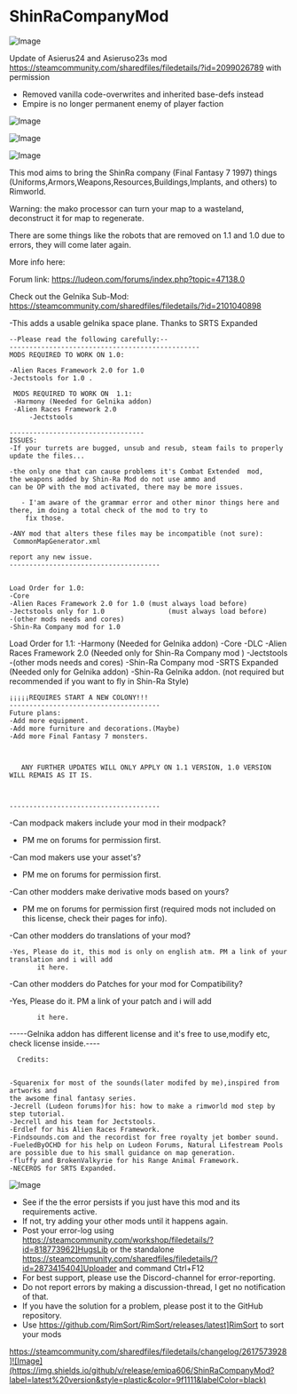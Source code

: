 # ShinRaCompanyMod

![Image](https://i.imgur.com/buuPQel.png)

Update of Asierus24 and Asieruso23s mod
https://steamcommunity.com/sharedfiles/filedetails/?id=2099026789
with permission

- Removed vanilla code-overwrites and inherited base-defs instead
- Empire is no longer permanent enemy of player faction

![Image](https://i.imgur.com/KFjAmff.png)

	
![Image](https://i.imgur.com/Z4GOv8H.png)

![Image](https://steamuserimages-a.akamaihd.net/ugc/879749884497188370/C1D08888DCBD701065A56493554E3A28FAAA490A/)


This mod aims to bring the ShinRa company (Final Fantasy 7 1997) things (Uniforms,Armors,Weapons,Resources,Buildings,Implants, and others) to Rimworld.

Warning: the mako processor can turn your map to a wasteland, deconstruct it for map to regenerate.
	
There are some things like the robots that are removed on 1.1 and 1.0  due to errors, they will come later again.


More info here:

Forum link: https://ludeon.com/forums/index.php?topic=47138.0


	

Check out the Gelnika Sub-Mod: https://steamcommunity.com/sharedfiles/filedetails/?id=2101040898

-This adds a usable gelnika space plane. Thanks to SRTS Expanded


	--Please read the following carefully:--
	------------------------------------------------
    MODS REQUIRED TO WORK ON 1.0:

	-Alien Races Framework 2.0 for 1.0
	-Jectstools for 1.0	.			

	 MODS REQUIRED TO WORK ON  1.1:
	 -Harmony (Needed for Gelnika addon)
	 -Alien Races Framework 2.0
         -Jectstools 
	
	----------------------------------	
	ISSUES:
	-If your turrets are bugged, unsub and resub, steam fails to properly update the files...
	
	-the only one that can cause problems it's Combat Extended  mod, 
	the weapons added by Shin-Ra Mod do not use ammo and 
	can be OP with the mod activated, there may be more issues.

       - I'am aware of the grammar error and other minor things here and there, im doing a total check of the mod to try to 
        fix those.
	
	-ANY mod that alters these files may be incompatible (not sure):
	 CommonMapGenerator.xml

	report any new issue.
	--------------------------------------
	
	
	Load Order for 1.0:
	-Core
	-Alien Races Framework 2.0 for 1.0 (must always load before)
	-Jectstools only for 1.0				(must always load before)
	-(other mods needs and cores)
	-Shin-Ra Company mod for 1.0
	
	
	
   Load Order for 1.1:
	-Harmony (Needed for Gelnika addon)
	-Core
	-DLC
	-Alien Races Framework 2.0 (Needed only for Shin-Ra Company mod )
        -Jectstools 
	-(other mods needs and cores)
	-Shin-Ra Company mod
	-SRTS Expanded (Needed only for Gelnika addon)
	-Shin-Ra Gelnika addon. (not required but recommended if you want to fly in Shin-Ra Style)
	
	
	
	¡¡¡¡¡REQUIRES START A NEW COLONY!!!
	--------------------------------------
	Future plans:
	-Add more equipment.
	-Add more furniture and decorations.(Maybe)
	-Add more Final Fantasy 7 monsters.

	

       ANY FURTHER UPDATES WILL ONLY APPLY ON 1.1 VERSION, 1.0 VERSION WILL REMAIS AS IT IS.



	--------------------------------------
-Can modpack makers include your mod in their modpack?

   - PM me on forums for permission first.

-Can mod makers use your asset's?

   - PM me on forums for permission first.

-Can other modders make derivative mods based on yours?

   - PM me on forums for permission first (required mods not included on this license, check their pages for info).

-Can other modders do translations of your mod?

    -Yes, Please do it, this mod is only on english atm. PM a link of your translation and i will add
           it here.

-Can other modders do Patches for your mod for Compatibility?

   -Yes, Please do it. PM a link of your patch and i will add
  
           it here.
		   
-----Gelnika addon has different license and it's free to use,modify etc, check license inside.----
      

	  Credits:


	-Squarenix for most of the sounds(later modifed by me),inspired from artworks and 
	the awsome final fantasy series.
	-Jecrell (Ludeon forums)for his: how to make a rimworld mod step by step tutorial.
	-Jecrell and his team for Jectstools.
	-Erdlef for his Alien Races Framework.
	-Findsounds.com and the recordist for free royalty jet bomber sound.
	-FueledByOCHD for his help on Ludeon Forums, Natural Lifestream Pools 
	are possible due to his small guidance on map generation.
	-fluffy and BrokenValkyrie for his Range Animal Framework.
	-NECEROS for SRTS Expanded.

![Image](https://i.imgur.com/PwoNOj4.png)



-  See if the the error persists if you just have this mod and its requirements active.
-  If not, try adding your other mods until it happens again.
-  Post your error-log using https://steamcommunity.com/workshop/filedetails/?id=818773962]HugsLib or the standalone https://steamcommunity.com/sharedfiles/filedetails/?id=2873415404]Uploader and command Ctrl+F12
-  For best support, please use the Discord-channel for error-reporting.
-  Do not report errors by making a discussion-thread, I get no notification of that.
-  If you have the solution for a problem, please post it to the GitHub repository.
-  Use https://github.com/RimSort/RimSort/releases/latest]RimSort to sort your mods



https://steamcommunity.com/sharedfiles/filedetails/changelog/2617573928]![Image](https://img.shields.io/github/v/release/emipa606/ShinRaCompanyMod?label=latest%20version&style=plastic&color=9f1111&labelColor=black)

